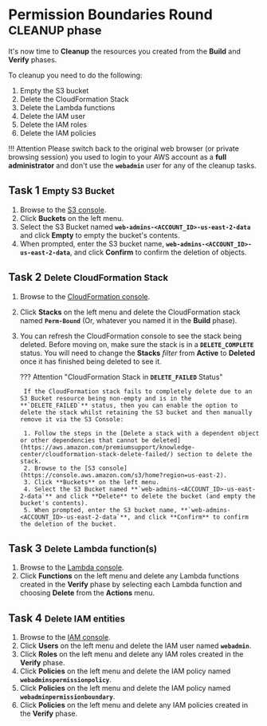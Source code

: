 # Permission Boundaries Round <small>CLEANUP phase</small>

It's now time to **Cleanup** the resources you created from the **Build** and **Verify** phases.

To cleanup you need to do the following:

1. Empty the S3 bucket
2. Delete the CloudFormation Stack
3. Delete the Lambda functions
4. Delete the IAM user
5. Delete the IAM roles
6. Delete the IAM policies

!!! Attention
	Please switch back to the original web browser (or private browsing session) you used to login to your AWS account as a **full administrator** and don't use the **`webadmin`** user for any of the cleanup tasks.

## Task 1 <small>Empty S3 Bucket</small>

1. Browse to the [S3 console](https://console.aws.amazon.com/s3/home?region=us-east-2).
2. Click **Buckets** on the left menu.
3. Select the S3 Bucket named **`web-admins-<ACCOUNT_ID>-us-east-2-data`** and click **Empty** to empty the bucket's contents.
3. When prompted, enter the S3 bucket name, **`web-admins-<ACCOUNT_ID>-us-east-2-data`**, and click **Confirm** to confirm the deletion of objects.

## Task 2 <small>Delete CloudFormation Stack</small>

1. Browse to the [CloudFormation console](https://console.aws.amazon.com/cloudformation/home?region=us-east-2).
2. Click **Stacks** on the left menu and delete the CloudFormation stack named **`Perm-Bound`** (Or, whatever you named it in the **Build** phase).
3. You can refresh the CloudFormation console to see the stack being deleted. Before moving on, make sure the stack is in a **`DELETE_COMPLETE`** status. You will need to change the **Stacks** *filter* from **Active** to **Deleted** once it has finished being deleted to see it.

	??? Attention "CloudFormation Stack in **`DELETE_FAILED`** Status"
	
		If the CloudFormation stack fails to completely delete due to an S3 Bucket resource being non-empty and is in the **`DELETE_FAILED`** status, then you can enable the option to delete the stack whilst retaining the S3 bucket and then manually remove it via the S3 Console:
		
		1. Follow the steps in the [Delete a stack with a dependent object or other dependencies that cannot be deleted](https://aws.amazon.com/premiumsupport/knowledge-center/cloudformation-stack-delete-failed/) section to delete the stack.
		2. Browse to the [S3 console](https://console.aws.amazon.com/s3/home?region=us-east-2).
		3. Click **Buckets** on the left menu.
		4. Select the S3 Bucket named **`web-admins-<ACCOUNT_ID>-us-east-2-data`** and click **Delete** to delete the bucket (and empty the bucket's contents).
		5. When prompted, enter the S3 bucket name, **`web-admins-<ACCOUNT_ID>-us-east-2-data`**, and click **Confirm** to confirm the deletion of the bucket.

## Task 3 <small>Delete Lambda function(s)</small>

1. Browse to the [Lambda console](https://console.aws.amazon.com/lambda/home?region=us-east-2region#/functions).
2. Click **Functions** on the left menu and delete any Lambda functions created in the **Verify** phase by selecting each Lambda function and choosing **Delete** from the **Actions** menu.

## Task 4 <small>Delete IAM entities</small>

1. Browse to the [IAM console](https://console.aws.amazon.com/iam/home).
2. Click **Users** on the left menu and delete the IAM user named **`webadmin`**.
3. Click **Roles** on the left menu and delete any IAM roles created in the **Verify** phase.
4. Click **Policies** on the left menu and delete the IAM policy named **`webadminspermissionpolicy`**.
5. Click **Policies** on the left menu and delete the IAM policy named **`webadminpermissionboundary`**.
6. Click **Policies** on the left menu and delete any IAM policies created in the **Verify** phase.
